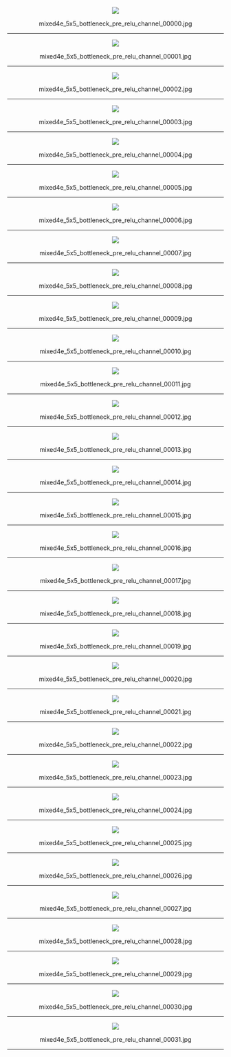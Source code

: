 <p align="center">  <img src="mixed4e_5x5_bottleneck_pre_relu_channel_00000.jpg?"> </p><p align="center">mixed4e_5x5_bottleneck_pre_relu_channel_00000.jpg</p>

***

<p align="center">  <img src="mixed4e_5x5_bottleneck_pre_relu_channel_00001.jpg?"> </p><p align="center">mixed4e_5x5_bottleneck_pre_relu_channel_00001.jpg</p>

***

<p align="center">  <img src="mixed4e_5x5_bottleneck_pre_relu_channel_00002.jpg?"> </p><p align="center">mixed4e_5x5_bottleneck_pre_relu_channel_00002.jpg</p>

***

<p align="center">  <img src="mixed4e_5x5_bottleneck_pre_relu_channel_00003.jpg?"> </p><p align="center">mixed4e_5x5_bottleneck_pre_relu_channel_00003.jpg</p>

***

<p align="center">  <img src="mixed4e_5x5_bottleneck_pre_relu_channel_00004.jpg?"> </p><p align="center">mixed4e_5x5_bottleneck_pre_relu_channel_00004.jpg</p>

***

<p align="center">  <img src="mixed4e_5x5_bottleneck_pre_relu_channel_00005.jpg?"> </p><p align="center">mixed4e_5x5_bottleneck_pre_relu_channel_00005.jpg</p>

***

<p align="center">  <img src="mixed4e_5x5_bottleneck_pre_relu_channel_00006.jpg?"> </p><p align="center">mixed4e_5x5_bottleneck_pre_relu_channel_00006.jpg</p>

***

<p align="center">  <img src="mixed4e_5x5_bottleneck_pre_relu_channel_00007.jpg?"> </p><p align="center">mixed4e_5x5_bottleneck_pre_relu_channel_00007.jpg</p>

***

<p align="center">  <img src="mixed4e_5x5_bottleneck_pre_relu_channel_00008.jpg?"> </p><p align="center">mixed4e_5x5_bottleneck_pre_relu_channel_00008.jpg</p>

***

<p align="center">  <img src="mixed4e_5x5_bottleneck_pre_relu_channel_00009.jpg?"> </p><p align="center">mixed4e_5x5_bottleneck_pre_relu_channel_00009.jpg</p>

***

<p align="center">  <img src="mixed4e_5x5_bottleneck_pre_relu_channel_00010.jpg?"> </p><p align="center">mixed4e_5x5_bottleneck_pre_relu_channel_00010.jpg</p>

***

<p align="center">  <img src="mixed4e_5x5_bottleneck_pre_relu_channel_00011.jpg?"> </p><p align="center">mixed4e_5x5_bottleneck_pre_relu_channel_00011.jpg</p>

***

<p align="center">  <img src="mixed4e_5x5_bottleneck_pre_relu_channel_00012.jpg?"> </p><p align="center">mixed4e_5x5_bottleneck_pre_relu_channel_00012.jpg</p>

***

<p align="center">  <img src="mixed4e_5x5_bottleneck_pre_relu_channel_00013.jpg?"> </p><p align="center">mixed4e_5x5_bottleneck_pre_relu_channel_00013.jpg</p>

***

<p align="center">  <img src="mixed4e_5x5_bottleneck_pre_relu_channel_00014.jpg?"> </p><p align="center">mixed4e_5x5_bottleneck_pre_relu_channel_00014.jpg</p>

***

<p align="center">  <img src="mixed4e_5x5_bottleneck_pre_relu_channel_00015.jpg?"> </p><p align="center">mixed4e_5x5_bottleneck_pre_relu_channel_00015.jpg</p>

***

<p align="center">  <img src="mixed4e_5x5_bottleneck_pre_relu_channel_00016.jpg?"> </p><p align="center">mixed4e_5x5_bottleneck_pre_relu_channel_00016.jpg</p>

***

<p align="center">  <img src="mixed4e_5x5_bottleneck_pre_relu_channel_00017.jpg?"> </p><p align="center">mixed4e_5x5_bottleneck_pre_relu_channel_00017.jpg</p>

***

<p align="center">  <img src="mixed4e_5x5_bottleneck_pre_relu_channel_00018.jpg?"> </p><p align="center">mixed4e_5x5_bottleneck_pre_relu_channel_00018.jpg</p>

***

<p align="center">  <img src="mixed4e_5x5_bottleneck_pre_relu_channel_00019.jpg?"> </p><p align="center">mixed4e_5x5_bottleneck_pre_relu_channel_00019.jpg</p>

***

<p align="center">  <img src="mixed4e_5x5_bottleneck_pre_relu_channel_00020.jpg?"> </p><p align="center">mixed4e_5x5_bottleneck_pre_relu_channel_00020.jpg</p>

***

<p align="center">  <img src="mixed4e_5x5_bottleneck_pre_relu_channel_00021.jpg?"> </p><p align="center">mixed4e_5x5_bottleneck_pre_relu_channel_00021.jpg</p>

***

<p align="center">  <img src="mixed4e_5x5_bottleneck_pre_relu_channel_00022.jpg?"> </p><p align="center">mixed4e_5x5_bottleneck_pre_relu_channel_00022.jpg</p>

***

<p align="center">  <img src="mixed4e_5x5_bottleneck_pre_relu_channel_00023.jpg?"> </p><p align="center">mixed4e_5x5_bottleneck_pre_relu_channel_00023.jpg</p>

***

<p align="center">  <img src="mixed4e_5x5_bottleneck_pre_relu_channel_00024.jpg?"> </p><p align="center">mixed4e_5x5_bottleneck_pre_relu_channel_00024.jpg</p>

***

<p align="center">  <img src="mixed4e_5x5_bottleneck_pre_relu_channel_00025.jpg?"> </p><p align="center">mixed4e_5x5_bottleneck_pre_relu_channel_00025.jpg</p>

***

<p align="center">  <img src="mixed4e_5x5_bottleneck_pre_relu_channel_00026.jpg?"> </p><p align="center">mixed4e_5x5_bottleneck_pre_relu_channel_00026.jpg</p>

***

<p align="center">  <img src="mixed4e_5x5_bottleneck_pre_relu_channel_00027.jpg?"> </p><p align="center">mixed4e_5x5_bottleneck_pre_relu_channel_00027.jpg</p>

***

<p align="center">  <img src="mixed4e_5x5_bottleneck_pre_relu_channel_00028.jpg?"> </p><p align="center">mixed4e_5x5_bottleneck_pre_relu_channel_00028.jpg</p>

***

<p align="center">  <img src="mixed4e_5x5_bottleneck_pre_relu_channel_00029.jpg?"> </p><p align="center">mixed4e_5x5_bottleneck_pre_relu_channel_00029.jpg</p>

***

<p align="center">  <img src="mixed4e_5x5_bottleneck_pre_relu_channel_00030.jpg?"> </p><p align="center">mixed4e_5x5_bottleneck_pre_relu_channel_00030.jpg</p>

***

<p align="center">  <img src="mixed4e_5x5_bottleneck_pre_relu_channel_00031.jpg?"> </p><p align="center">mixed4e_5x5_bottleneck_pre_relu_channel_00031.jpg</p>

***

